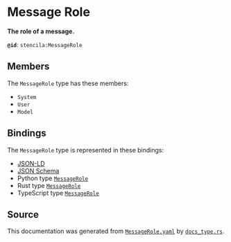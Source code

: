 # Message Role

**The role of a message.**

**`@id`**: `stencila:MessageRole`

## Members

The `MessageRole` type has these members:

- `System`
- `User`
- `Model`

## Bindings

The `MessageRole` type is represented in these bindings:

- [JSON-LD](https://stencila.org/MessageRole.jsonld)
- [JSON Schema](https://stencila.org/MessageRole.schema.json)
- Python type [`MessageRole`](https://github.com/stencila/stencila/blob/main/python/python/stencila/types/message_role.py)
- Rust type [`MessageRole`](https://github.com/stencila/stencila/blob/main/rust/schema/src/types/message_role.rs)
- TypeScript type [`MessageRole`](https://github.com/stencila/stencila/blob/main/ts/src/types/MessageRole.ts)

## Source

This documentation was generated from [`MessageRole.yaml`](https://github.com/stencila/stencila/blob/main/schema/MessageRole.yaml) by [`docs_type.rs`](https://github.com/stencila/stencila/blob/main/rust/schema-gen/src/docs_type.rs).
